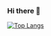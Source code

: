 ### Hi there 👋
[![Top Langs](https://github-readme-stats.vercel.app/api/top-langs/?username=bitter-or-sweet
)](https://github.com/anuraghazra/github-readme-stats)
